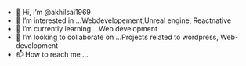 - 👋 Hi, I’m @akhilsai1969
- 👀 I’m interested in ...Webdevelopement,Unreal engine, Reactnative
- 🌱 I’m currently learning ...Web development 
- 💞️ I’m looking to collaborate on ...Projects related to wordpress, Web-development 
- 📫 How to reach me ...

<!---
akhilsai1969/akhilsai1969 is a ✨ special ✨ repository because its `README.md` (this file) appears on your GitHub profile.
You can click the Preview link to take a look at your changes.
--->
